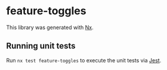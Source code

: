 # feature-toggles

This library was generated with [Nx](https://nx.dev).

## Running unit tests

Run `nx test feature-toggles` to execute the unit tests via [Jest](https://jestjs.io).
